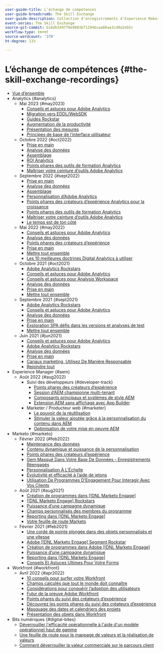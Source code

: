 ```yaml
---
user-guide-title: L’échange de compétences
user-guide-breadcrumb: The Skill Exchange
user-guide-description: Collection d'enregistrements d'Experience Makers The Skill Exchange
event-series: The Skill Exchange
source-git-commit: b16db3497f0e9801b71294bcaa66ae3cd9a2eb5c
workflow-type: tm+mt
source-wordcount: '379'
ht-degree: 11%

---
```



# L’échange de compétences {#the-skill-exchange-recordings}

+ [Vue d’ensemble](overview.md)
+ Analytics {#analytics}
   + Mai 2023 {#may2023}
      + [Conseils et astuces pour Adobe Analytics](analytics/may2023/tips-and-tricks.md)
      + [Migration vers EDDL/WebSDK](analytics/may2023/migrate.md)
      + [Guides Rockstar](analytics/may2023/rockstar-tips.md)
      + [Augmentation de la productivité](analytics/may2023/productivity.md)
      + [Présentation des mesures](analytics/may2023/metrics.md)
      + [Principes de base de l’interface utilisateur](analytics/may2023/user-interface.md)
   + Octobre 2022 {#oct2022}
      + [Prise en main](analytics/oct2022/getting-started.md)
      + [Analyse des données](analytics/oct2022/analyzing-the-data.md)
      + [Assemblage](analytics/oct2022/putting-it-all-together.md)
      + [ROI Analytics](analytics/oct2022/analytics-roi.md)
      + [Points phares des outils de formation Analytics](analytics/oct2022/spotlight.md)
      + [Maîtriser votre ceinture d’outils Adobe Analytics](analytics/oct2022/toolbelt.md)
   + Septembre 2022 {#sept2022}
      + [Prise en main](analytics/sept2022/getting-started.md)
      + [Analyse des données](analytics/sept2022/analyzing-the-data.md)
      + [Assemblage](analytics/sept2022/putting-it-all-together.md)
      + [Personnalisation d’Adobe Analytics](analytics/sept2022/making-analytics-your-own.md)
      + [Points phares des créateurs d’expérience Analytics pour la croissance](analytics/sept2022/grow-spotlight.md)
      + [Points phares des outils de formation Analytics](analytics/sept2022/learn-spotlight.md)
      + [Maîtriser votre ceinture d’outils Adobe Analytics](analytics/sept2022/toolbelt.md)
      + [Le temps est de ton côté](analytics/sept2022/time-is-on-your-side.md)
   + Mai 2022 {#may2022}
      + [Conseils et astuces pour Adobe Analytics](analytics/may2022/tips-and-tricks.md)
      + [Analyse des données](analytics/may2022/analyze-data.md)
      + [Points phares des créateurs d’expérience](analytics/may2022/experience-makers-spotlight.md)
      + [Prise en main](analytics/may2022/getting-started.md)
      + [Mettre tout ensemble](analytics/may2022/putting-all-together.md)
      + [Les 10 meilleures doctrines Digital Analytics à utiliser](analytics/may2022/top-ten.md)
   + Octobre 2021 {#oct2021}
      + [Adobe Analytics Rockstars](analytics/oct2021/analytics-rockstars.md)
      + [Conseils et astuces pour Adobe Analytics](analytics/oct2021/tips-and-tricks.md)
      + [Conseils et astuces pour Analysis Workspace](analytics/oct2021/analysis-workspace-tips-and-tricks.md)
      + [Analyse des données](analytics/oct2021/analyze-data.md)
      + [Prise en main](analytics/oct2021/getting-started.md)
      + [Mettre tout ensemble](analytics/oct2021/putting-all-together.md)
   + Septembre 2021 {#sept2021}
      + [Adobe Analytics Rockstars](analytics/sept2021/analytics-rockstars.md)
      + [Conseils et astuces pour Adobe Analytics](analytics/sept2021/tips-and-tricks.md)
      + [Analyse des données](analytics/sept2021/analyze-data.md)
      + [Prise en main](analytics/sept2021/getting-started.md)
      + [Exploration SPA défis dans les versions et analyses de test](analytics/sept2021/navigate-spa.md)
      + [Mettre tout ensemble](analytics/sept2021/putting-all-together.md)
   + Juin 2021 {#jun2021}
      + [Conseils et astuces pour Adobe Analytics](analytics/jun2021/tips-and-tricks.md)
      + [Adobe Analytics Rockstars](analytics/jun2021/analytics-rockstars.md)
      + [Analyse des données](analytics/jun2021/analyze-data.md)
      + [Prise en main](analytics/jun2021/getting-started.md)
      + [Canaux marketing, Utilisez De Manière Responsable](analytics/jun2021/marketing-channels.md)
      + [Rejoindre tout](analytics/jun2021/putting-all-together.md)
+ Experience Manager {#aem}
   + Août 2022 {#aug2022}
      + Suivi des développeurs {#developer-track}
         + [Points phares des créateurs d’expérience](aem/aug2022/spotlight.md)
         + [Session d’AEM championne multi-tenant](aem/aug2022/multi-tenancy.md)
         + [Composants principaux et systèmes de style AEM](aem/aug2022/core-components.md)
         + [Extension AEM sans affichage avec App Builder](aem/aug2022/app-builder.md)
      + Marketer / Producteur web {#marketer}
         + [Le pouvoir de la réutilisation](aem/aug2022/reusability.md)
         + [Stimuler la valeur ajoutée grâce à la personnalisation du contenu dans AEM](aem/aug2022/personalization.md)
         + [Optimisation de votre mise en oeuvre AEM](aem/aug2022/implementation.md)
+ Marketo {#marketo}
   + Février 2022 {#feb2022}
      + [Maintenance des données](marketo/feb2022/data-maintenance.md)
      + [Contenu dynamique et puissance de la personnalisation](marketo/feb2022/dynamic-content.md)
      + [Points phares des créateurs d’expérience](marketo/feb2022/experience-makers-spotlight.md)
      + [Gem Masqué Dans Votre Base De Données - Enregistrements Réengagés](marketo/feb2022/hidden-gems.md)
      + [Personnalisation À L’Échelle](marketo/feb2022/personalization-at-scale.md)
      + [Évolutivité et efficacité à l’aide de jetons](marketo/feb2022/using-tokens.md)
      + [Utilisation De Programmes D’Engagement Pour Interagir Avec Vos Clients](marketo/feb2022/utilize-engagement-programs.md)
   + Août 2021 {#aug2021}
      + [Création de programmes dans [!DNL Marketo Engage]](marketo/aug2021/create-programs.md)
      + [[!DNL Marketo Engage] Rockstars](marketo/aug2021/engage-rockstars.md)
      + [Puissance d’une campagne dynamique](marketo/aug2021/smart-campaign.md)
      + [Champs personnalisés des membres du programme](marketo/aug2021/program-member-custom-fields.md)
      + [Reporting dans [!DNL Marketo Engage]](marketo/aug2021/reporting.md)
      + [Votre feuille de route Marketo](marketo/aug2021/marketo-roadmap.md)
   + Février 2021 {#feb2021}
      + [Une corde de pointe plongée dans des objets personnalisés et une vitesse](marketo/feb2021/custom-objects.md)
      + [Adobe [!DNL Marketo Engage] Segment Rockstar](marketo/feb2021/rockstar.md)
      + [Création de programmes dans Adobe [!DNL Marketo Engage]](marketo/feb2021/create-programs.md)
      + [Puissance d’une campagne dynamique](marketo/feb2021/power-of-smart-campaign.md)
      + [Reporting dans [!DNL Marketo Engage]](marketo/feb2021/reporting-within-marketo.md)
      + [Conseils Et Astuces Ultimes Pour Votre Forms](marketo/feb2021/forms-tips-and-tricks.md)
+ Workfront {#workfront}
   + Avril 2022 {#apr2022}
      + [10 conseils pour surfer votre Workfront](workfront/apr2022/ten-tips.md)
      + [Champs calculés que tout le monde doit connaître](workfront/apr2022/calculated-fields.md)
      + [Considérations pour conquérir l’adoption des utilisateurs](workfront/apr2022/user-adoption.md)
      + [Futur de la preuve Adobe Workfront](workfront/apr2022/workfront-proof.md)
      + [Points phares du suivi des créateurs d’expérience](workfront/apr2022/grow-track-spotlight.md)
      + [Découvrez les points phares du suivi des créateurs d’expérience](workfront/apr2022/learn-track-spotlight.md)
      + [Masquage des dates et calendriers des projets](workfront/apr2022/projects-dates-timelines.md)
      + [Présentation des objets dans Workfront](workfront/apr2022/understanding-objects.md)
+ Bits numériques {#digital-bites}
   + [Déverrouiller l&#39;efficacité opérationnelle à l&#39;aide d&#39;un modèle opérationnel haut de gamme](digital-bites/operational-model.md)
   + [Une feuille de route pour le mappage de valeurs et la réalisation de valeurs](digital-bites/roadmap.md)
   + [Comment déverrouiller la valeur commerciale sur le parcours client](digital-bites/business-value.md)
